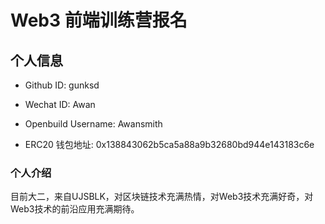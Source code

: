 # Web3 前端训练营报名

## 个人信息

* Github ID: gunksd

* Wechat ID: Awan

* Openbuild Username: Awansmith

* ERC20 钱包地址: 0x138843062b5ca5a88a9b32680bd944e143183c6e

### 个人介绍

目前大二，来自UJSBLK，对区块链技术充满热情，对Web3技术充满好奇，对Web3技术的前沿应用充满期待。
